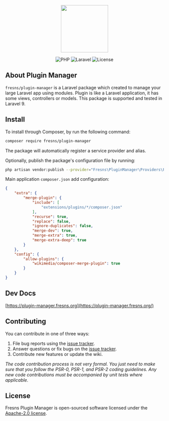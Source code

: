 <p align="center"><a href="https://pm.fresns.org" target="_blank"><img src="https://files.fresns.org/wiki/icons/pm.png" width="150"></a></p>

<p align="center">
<img src="https://img.shields.io/badge/PHP-%5E8.0-blueviolet" alt="PHP">
<img src="https://img.shields.io/badge/Laravel-9.x%7C10.x-orange" alt="Laravel">
<img src="https://img.shields.io/badge/License-Apache--2.0-green" alt="License">
</p>

## About Plugin Manager

`fresns/plugin-manager` is a Laravel package which created to manage your large Laravel app using modules. Plugin is like a Laravel application, it has some views, controllers or models. This package is supported and tested in Laravel 9.

## Install

To install through Composer, by run the following command:

```bash
composer require fresns/plugin-manager
```

The package will automatically register a service provider and alias.

Optionally, publish the package's configuration file by running:

```bash
php artisan vendor:publish --provider="Fresns\PluginManager\Providers\PluginServiceProvider"
```

Main application `composer.json` add configuration:

```json
{
    "extra": {
        "merge-plugin": {
            "include": [
                "extensions/plugins/*/composer.json"
            ],
            "recurse": true,
            "replace": false,
            "ignore-duplicates": false,
            "merge-dev": true,
            "merge-extra": true,
            "merge-extra-deep": true
        }
    },
    "config": {
        "allow-plugins": {
            "wikimedia/composer-merge-plugin": true
        }
    }
}
```

## Dev Docs

[https://plugin-manager.fresns.org](https://plugin-manager.fresns.org/)

## Contributing

You can contribute in one of three ways:

1. File bug reports using the [issue tracker](https://github.com/fresns/plugin-manager/issues).
2. Answer questions or fix bugs on the [issue tracker](https://github.com/fresns/plugin-manager/issues).
3. Contribute new features or update the wiki.

*The code contribution process is not very formal. You just need to make sure that you follow the PSR-0, PSR-1, and PSR-2 coding guidelines. Any new code contributions must be accompanied by unit tests where applicable.*

## License

Fresns Plugin Manager is open-sourced software licensed under the [Apache-2.0 license](https://github.com/fresns/plugin-manager/blob/main/LICENSE).
